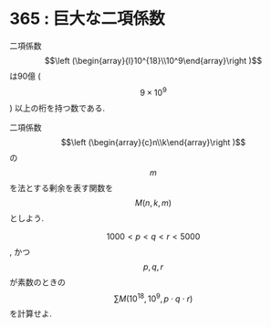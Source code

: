 # 365 : 巨大な二項係数

二項係数$$\left (\begin{array}{l}10^{18}\\10^9\end{array}\right )$$は90億 \($$9×10^9$$\) 以上の桁を持つ数である.

二項係数$$\left (\begin{array}{c}n\\k\end{array}\right )$$の$$m$$を法とする剰余を表す関数を$$M(n,k,m)$$としよう.

$$1000<p<q<r<5000$$, かつ$$p,q,r$$が素数のときの$$\sum M(10^{18},10^9,p \cdot q \cdot r)$$を計算せよ.

